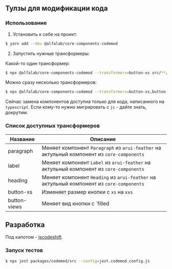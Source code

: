 ## Тулзы для модификации кода

### Использование

1. Установить к себе на проект:

```bash
$ yarn add --dev @alfalab/core-components-codemod
```

2. Запустить нужные трансформеры:

Какой-то один трансформер:

```bash
$ npx @alfalab/core-components-codemod --transformers=button-xs src/**/*.tsx
```

Можно сразу несколько трансформеров:

```bash
$ npx @alfalab/core-components-codemod --transformers=button-xs,button-views src/**/*.tsx
```

Сейчас замена компонентов доступна только для кода, написанного на `typescript`. Если кому-то нужно мигрировать с `js` - дайте знать, докрутим.

### Список доступных трансформеров

| Название     | Описание                                                                                    |
| ------------ | ------------------------------------------------------------------------------------------- |
| paragraph    | Меняет компонент `Paragraph` из `arui-feather` на актульный компонент из `core-components` |
| label        | Меняет компонент `Label` из `arui-feather` на актульный компонент из `core-components`     |
| heading      | Меняет компонент `Heading` из `arui-feather` на актульный компонент из `core-components`   |
| button-xs    | Изменяет размер кнопки с `xs` на `xxs`                                                      |
| button-views | Меняет вид кнопки с `filled|transparent` на `secondary`, `outlined` на `tertiary`           |

## Разработка

Под капотом - [jscodeshift](https://github.com/facebook/jscodeshift).

### Запуск тестов

```bash
$ npx jest packages/codemod/src --config=jest.codemod.config.js
```
